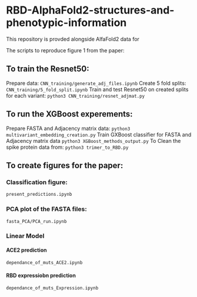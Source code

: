# RBD-AlphaFold2-structures-and-phenotypic-information

This repository is provded alongside AlfaFold2 data for 

The scripts to reproduce figure 1 from the paper:

## To train the Resnet50: 

Prepare data:
`CNN_training/generate_adj_files.ipynb`
Create 5 fold splits:
`CNN_training/5_fold_split.ipynb`
Train and test Resnet50 on created splits for each variant:
`python3 CNN_training/resnet_adjmat.py`

## To run the XGBoost experements:

Prepare FASTA and Adjacency matrix data:
`python3 multivariant_embedding_creation.py`
Train GXBoost classifier for FASTA and Adjacency matrix data 
`python3 XGBoost_methods_output.py`
To Clean the spike protein data from: 
`python3 trimer_to_RBD.py`

## To create figures for the paper:

### Classification figure:
`present_predictions.ipynb`

### PCA plot of the FASTA files:
`fasta_PCA/PCA_run.ipynb`

### Linear Model

#### ACE2 prediction
`dependance_of_muts_ACE2.ipynb`

#### RBD expressiobn prediction
`dependance_of_muts_Expression.ipynb`